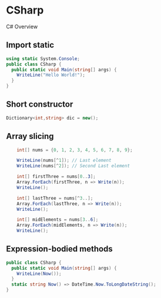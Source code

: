 # CSharp
C# Overview

## Import static
```c#
using static System.Console;
public class CSharp {
  public static void Main(string[] args) {
    WriteLine("Hello World!");
  }
}
```

## Short constructor
```c#
Dictionary<int,string> dic = new();
```

## Array slicing
```c#
    int[] nums = {0, 1, 2, 3, 4, 5, 6, 7, 8, 9};

    WriteLine(nums[^1]); // Last element
    WriteLine(nums[^2]); // Second Last element

    int[] firstThree = nums[0..3];
    Array.ForEach(firstThree, n => Write(n));
    WriteLine();

    int[] lastThree = nums[^3..];
    Array.ForEach(lastThree, n => Write(n));
    WriteLine();

    int[] midElements = nums[3..6];
    Array.ForEach(midElements, n => Write(n));
    WriteLine();
```

## Expression-bodied methods
```c#
public class CSharp {
  public static void Main(string[] args) {
    WriteLine(Now());
  }
  static string Now() => DateTime.Now.ToLongDateString();
}
```
